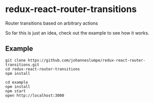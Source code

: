 # redux-react-router-transitions
Router transitions based on arbitrary actions

So far this is just an idea, check out the example to see how it works.

## Example
```
git clone https://github.com/johanneslumpe/redux-react-router-transitions.git
cd redux-react-router-transitions
npm install

cd example
npm install
npm start
open http://localhost:3000
```
